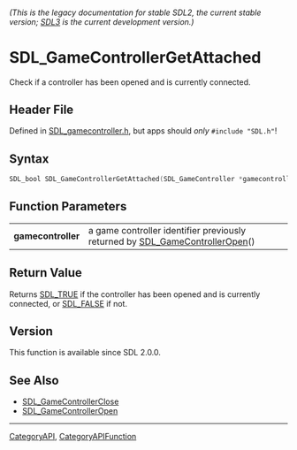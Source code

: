 ###### (This is the legacy documentation for stable SDL2, the current stable version; [SDL3](https://wiki.libsdl.org/SDL3/) is the current development version.)
# SDL_GameControllerGetAttached

Check if a controller has been opened and is currently connected.

## Header File

Defined in [SDL_gamecontroller.h](https://github.com/libsdl-org/SDL/blob/SDL2/include/SDL_gamecontroller.h), but apps should _only_ `#include "SDL.h"`!

## Syntax

```c
SDL_bool SDL_GameControllerGetAttached(SDL_GameController *gamecontroller);

```

## Function Parameters

|                        |                                                                                                        |
| ---------------------- | ------------------------------------------------------------------------------------------------------ |
| **gamecontroller**     | a game controller identifier previously returned by [SDL_GameControllerOpen](SDL_GameControllerOpen)() |

## Return Value

Returns [SDL_TRUE](SDL_TRUE) if the controller has been opened and is
currently connected, or [SDL_FALSE](SDL_FALSE) if not.

## Version

This function is available since SDL 2.0.0.

## See Also

* [SDL_GameControllerClose](SDL_GameControllerClose)
* [SDL_GameControllerOpen](SDL_GameControllerOpen)

----
[CategoryAPI](CategoryAPI), [CategoryAPIFunction](CategoryAPIFunction)

